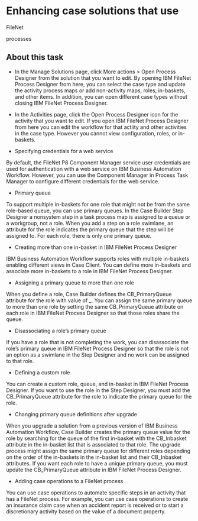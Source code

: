 # Enhancing case solutions that use  
FileNet

processes

## About this task

- In the Manage Solutions page, click More actions > Open Process Designer from the solution that you want to edit. By opening IBM
FileNet Process Designer from here, you can select the case type and update
the activity process maps or add non-activity maps, roles, in-baskets, and other items. In addition,
you can open different case types without closing IBM
FileNet Process Designer.
- In the Activities page, click the Open
Process Designer icon for the activity that you want to edit.
If you open IBM
FileNet Process Designer from
here you can edit the workflow for that actiity and other activities in the
case type. However you cannot view configuration, roles, or in-baskets.

- Specifying credentials for a web service

By default, the FileNet P8 Component Manager service user credentials are used for authentication with a web service on IBM Business Automation Workflow. However, you can use the Component Manager in Process Task Manager to configure different credentials for the web service.
- Primary queue

To support multiple in-baskets for one role that might not be from the same role-based queue, you can use primary queues. In the Case Builder Step Designer a nonsystem step in a task process map is assigned to a queue or a workgroup, not a role. When you add a step on a role swimlane, an attribute for the role indicates the primary queue that the step will be assigned to. For each role, there is only one primary queue.
- Creating more than one in-basket in IBM FileNet Process Designer

IBM Business Automation Workflow supports roles with multiple in-baskets enabling different views in Case Client. You can define more in-baskets and associate more in-baskets to a role in IBM FileNet Process Designer.
- Assigning a primary queue to more than one role

When you define a role, Case Builder defines the CB\_PrimaryQueue attribute for the role with value of <solution prefix>\_<normalized version of role name>. You can assign the same primary queue to more than one role by setting the same CB\_PrimaryQueue attribute on each role in IBM FileNet Process Designer so that those roles share the queue.
- Disassociating a role’s primary queue

If you have a role that is not completing the work, you can disassociate the role’s primary queue in IBM FileNet Process Designer so that the role is not an option as a swimlane in the Step Designer and no work can be assigned to that role.
- Defining a custom role

You can create a custom role, queue, and in-basket in IBM FileNet Process Designer. If you want to use the role in the Step Designer, you must add the CB\_PrimaryQueue attribute for the role to indicate the primary queue for the role.
- Changing primary queue definitions after upgrade

When you upgrade a solution from a previous version of IBM Business Automation Workflow, Case Builder creates the primary queue value for the role by searching for the queue of the first in-basket with the CB\_Inbasket attribute in the in-basket list that is associated to that role. The upgrade process might assign the same primary queue for different roles depending on the order of the in-baskets in the in-basket list and their CB\_Inbasket attributes. If you want each role to have a unique primary queue, you must update the CB\_PrimaryQueue attribute in IBM FileNet Process Designer.
- Adding case operations to a FileNet process

You can use case operations to automate specific steps in an activity that has a  FileNet  process. For example, you can use case operations to create an insurance claim case when an accident report is received or to start a discretionary activity based on the value of a document property.